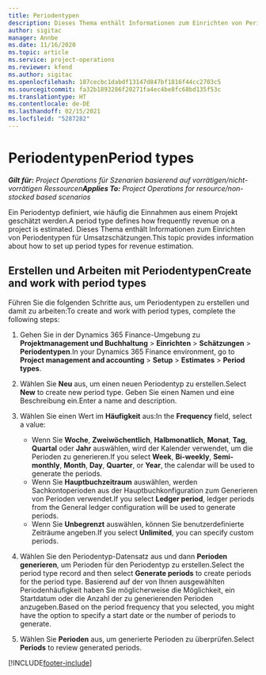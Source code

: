 ```yaml
---
title: Periodentypen
description: Dieses Thema enthält Informationen zum Einrichten von Periodentypen für Umsatzschätzungen.
author: sigitac
manager: Annbe
ms.date: 11/16/2020
ms.topic: article
ms.service: project-operations
ms.reviewer: kfend
ms.author: sigitac
ms.openlocfilehash: 107cecbc1dabdf13147d847bf1816f44cc2703c5
ms.sourcegitcommit: fa32b1893286f20271fa4ec4be8fc68bd135f53c
ms.translationtype: HT
ms.contentlocale: de-DE
ms.lasthandoff: 02/15/2021
ms.locfileid: "5287282"
---
```

# <a name="period-types"></a><span data-ttu-id="b3c32-103">Periodentypen</span><span class="sxs-lookup"><span data-stu-id="b3c32-103">Period types</span></span>

<span data-ttu-id="b3c32-104">_**Gilt für:** Project Operations für Szenarien basierend auf vorrätigen/nicht-vorrätigen Ressourcen_</span><span class="sxs-lookup"><span data-stu-id="b3c32-104">_**Applies To:** Project Operations for resource/non-stocked based scenarios_</span></span>

<span data-ttu-id="b3c32-105">Ein Periodentyp definiert, wie häufig die Einnahmen aus einem Projekt geschätzt werden.</span><span class="sxs-lookup"><span data-stu-id="b3c32-105">A period type defines how frequently revenue on a project is estimated.</span></span> <span data-ttu-id="b3c32-106">Dieses Thema enthält Informationen zum Einrichten von Periodentypen für Umsatzschätzungen.</span><span class="sxs-lookup"><span data-stu-id="b3c32-106">This topic provides information about how to set up period types for revenue estimation.</span></span> 

## <a name="create-and-work-with-period-types"></a><span data-ttu-id="b3c32-107">Erstellen und Arbeiten mit Periodentypen</span><span class="sxs-lookup"><span data-stu-id="b3c32-107">Create and work with period types</span></span>
<span data-ttu-id="b3c32-108">Führen Sie die folgenden Schritte aus, um Periodentypen zu erstellen und damit zu arbeiten:</span><span class="sxs-lookup"><span data-stu-id="b3c32-108">To create and work with period types, complete the following steps:</span></span>

1. <span data-ttu-id="b3c32-109">Gehen Sie in der Dynamics 365 Finance-Umgebung zu **Projektmanagement und Buchhaltung** > **Einrichten** > **Schätzungen** > **Periodentypen**.</span><span class="sxs-lookup"><span data-stu-id="b3c32-109">In your Dynamics 365 Finance environment, go to **Project management and accounting** > **Setup** > **Estimates** > **Period types**.</span></span>
2. <span data-ttu-id="b3c32-110">Wählen Sie **Neu** aus, um einen neuen Periodentyp zu erstellen.</span><span class="sxs-lookup"><span data-stu-id="b3c32-110">Select **New** to create new period type.</span></span> <span data-ttu-id="b3c32-111">Geben Sie einen Namen und eine Beschreibung ein.</span><span class="sxs-lookup"><span data-stu-id="b3c32-111">Enter a name and description.</span></span>
3. <span data-ttu-id="b3c32-112">Wählen Sie einen Wert im **Häufigkeit** aus:</span><span class="sxs-lookup"><span data-stu-id="b3c32-112">In the **Frequency** field, select a value:</span></span>

    - <span data-ttu-id="b3c32-113">Wenn Sie **Woche**, **Zweiwöchentlich**, **Halbmonatlich**, **Monat**, **Tag**, **Quartal** oder **Jahr** auswählen, wird der Kalender verwendet, um die Perioden zu generieren.</span><span class="sxs-lookup"><span data-stu-id="b3c32-113">If you select **Week**, **Bi-weekly**, **Semi-monthly**, **Month**, **Day**, **Quarter**, or **Year**, the calendar will be used to generate the periods.</span></span> 
    - <span data-ttu-id="b3c32-114">Wenn Sie **Hauptbuchzeitraum** auswählen, werden Sachkontoperioden aus der Hauptbuchkonfiguration zum Generieren von Perioden verwendet.</span><span class="sxs-lookup"><span data-stu-id="b3c32-114">If you select **Ledger period**, ledger periods from the General ledger configuration will be used to generate periods.</span></span>
    - <span data-ttu-id="b3c32-115">Wenn Sie **Unbegrenzt** auswählen, können Sie benutzerdefinierte Zeiträume angeben.</span><span class="sxs-lookup"><span data-stu-id="b3c32-115">If you select **Unlimited**, you can specify custom periods.</span></span>
4. <span data-ttu-id="b3c32-116">Wählen Sie den Periodentyp-Datensatz aus und dann **Perioden generieren**, um Perioden für den Periodentyp zu erstellen.</span><span class="sxs-lookup"><span data-stu-id="b3c32-116">Select the period type record and then select **Generate periods** to create periods for the period type.</span></span> <span data-ttu-id="b3c32-117">Basierend auf der von Ihnen ausgewählten Periodenhäufigkeit haben Sie möglicherweise die Möglichkeit, ein Startdatum oder die Anzahl der zu generierenden Perioden anzugeben.</span><span class="sxs-lookup"><span data-stu-id="b3c32-117">Based on the period frequency that you selected, you might have the option to specify a start date or the number of periods to generate.</span></span>
5. <span data-ttu-id="b3c32-118">Wählen Sie **Perioden** aus, um generierte Perioden zu überprüfen.</span><span class="sxs-lookup"><span data-stu-id="b3c32-118">Select **Periods** to review generated periods.</span></span>



[!INCLUDE[footer-include](../includes/footer-banner.md)]